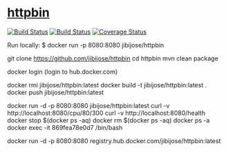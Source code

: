 [httpbin](https://httpbin.org)
==================================

[![Build Status](https://ci.appveyor.com/api/projects/status/github/jibijose/httpbin?branch=master&svg=true)](https://ci.appveyor.com/project/jibijose/httpbin)
[![Build Status](https://travis-ci.org/jibijose/httpbin.svg?branch=master)](https://ci.appveyor.com/project/jibijose/httpbin)
[![Coverage Status](http://img.shields.io/coveralls/jibijose/httpbin/master.svg?style=flat-square)](https://coveralls.io/r/jibijose/httpbin?branch=master)

Run locally: $ docker run -p 8080:8080 jibijose/httpbin

git clone https://github.com/jibijose/httpbin
cd httpbin
mvn clean package

docker login (login to hub.docker.com)

docker rmi jibijose/httpbin:latest
docker build -t jibijose/httpbin:latest .
docker push jibijose/httpbin:latest


docker run -d -p 8080:8080 jibijose/httpbin:latest
curl -v http://localhost:8080/cpu/80/300
curl -v http://localhost:8080/health
docker stop $(docker ps -aq)
docker rm $(docker ps -aq)
docker ps -a
docker exec -it 869fea78e0d7 /bin/bash


docker run -d -p 8080:8080 registry.hub.docker.com/jibijose/httpbin:latest

